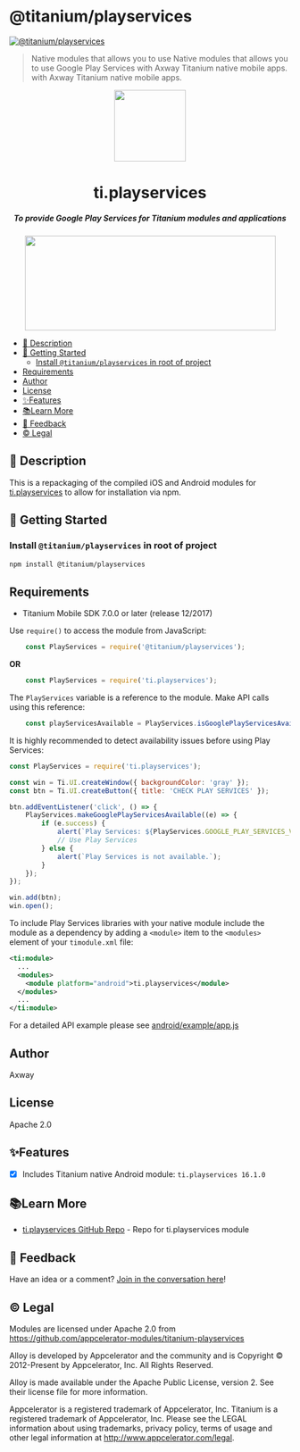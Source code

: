# @titanium/playservices

[![@titanium/playservices](https://img.shields.io/npm/v/@titanium/playservices.png)](https://www.npmjs.com/package/@titanium/playservices)


> Native modules that allows you to use Native modules that allows you to use Google Play Services with Axway Titanium native mobile apps. with Axway Titanium native mobile apps.


<p align="center">
	<img src="https://lh4.ggpht.com/fX0oncZTwPIETqwHYjYzW2o44N3NqsAB_X16KTJzTDFK4UdcGrtKaMxuVtCX-3Ovzqw=w300" height="128" width="128">
	<h1 align="center">ti.playservices</h1>
	<h5 align="center">To provide Google Play Services for Titanium modules and applications</h6>
	<div align="center">
		<img src="https://github.com/appcelerator-modules/ti.playservices/raw/master/apidoc/diagram.png" height="170" width="449">
	</div>
</p>


- [📝 Description](#-description)
- [🚀 Getting Started](#-getting-started)
	- [Install `@titanium/playservices` in root of project](#install-titaniumplayservices-in-root-of-project)
- [Requirements](#requirements)
- [Author](#author)
- [License](#license)
- [✨Features](#features)
- [📚Learn More](#learn-more)
- [📣 Feedback](#-feedback)
- [©️ Legal](#️-legal)


## 📝 Description

This is a repackaging of the compiled iOS and Android modules for [ti.playservices](https://github.com/appcelerator-modules/ti.playservices) to allow for installation via npm.

## 🚀 Getting Started

### Install `@titanium/playservices` in root of project

```bash
npm install @titanium/playservices
```

## Requirements
- Titanium Mobile SDK 7.0.0 or later (release 12/2017)

Use `require()` to access the module from JavaScript:

```javascript
    const PlayServices = require('@titanium/playservices');
```
**OR**

```javascript
    const PlayServices = require('ti.playservices');
```

The `PlayServices` variable is a reference to the module. Make API calls using this reference:

```javascript
    const playServicesAvailable = PlayServices.isGooglePlayServicesAvailable();
```

It is highly recommended to detect availability issues before using Play Services:

```javascript
const PlayServices = require('ti.playservices');

const win = Ti.UI.createWindow({ backgroundColor: 'gray' });
const btn = Ti.UI.createButton({ title: 'CHECK PLAY SERVICES' });

btn.addEventListener('click', () => {
    PlayServices.makeGooglePlayServicesAvailable((e) => {
        if (e.success) {
            alert(`Play Services: ${PlayServices.GOOGLE_PLAY_SERVICES_VERSION_CODE}`);
            // Use Play Services
        } else {
            alert(`Play Services is not available.`);
        }
    });
});

win.add(btn);
win.open();
```

To include Play Services libraries with your native module include the module as a dependency by adding a `<module>` item to the `<modules>` element of your `timodule.xml` file:

```XML
<ti:module>
  ...
  <modules>
    <module platform="android">ti.playservices</module>
  </modules>
  ...
</ti:module>
```

For a detailed API example please see [android/example/app.js](https://github.com/appcelerator-modules/ti.playservices/blob/master/android/example/app.js)

## Author
Axway

## License
Apache 2.0


## ✨Features

* [x] Includes Titanium native Android module: `ti.playservices 16.1.0`


## 📚Learn More

- [ti.playservices GitHub Repo](https://github.com/appcelerator-modules/ti.playservices) - Repo for ti.playservices module


## 📣 Feedback

Have an idea or a comment?  [Join in the conversation here](https://github.com/brentonhouse/titanium-playservices/issues)! 

## ©️ Legal

Modules are licensed under Apache 2.0 from https://github.com/appcelerator-modules/titanium-playservices

Alloy is developed by Appcelerator and the community and is Copyright © 2012-Present by Appcelerator, Inc. All Rights Reserved.

Alloy is made available under the Apache Public License, version 2. See their license file for more information.

Appcelerator is a registered trademark of Appcelerator, Inc. Titanium is a registered trademark of Appcelerator, Inc. Please see the LEGAL information about using trademarks, privacy policy, terms of usage and other legal information at http://www.appcelerator.com/legal.